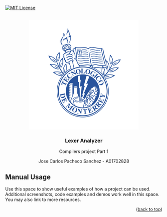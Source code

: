 <div id="top"></div>


[![MIT License][license-shield]][license-url]




<!-- PROJECT LOGO -->
<br />
<div align="center">
  <a href="https://github.com/othneildrew/Best-README-Template">
    <img src="images/logo.svg" alt="Logo" width="350" height="350">
  </a>
  <h3 align="center">Lexer Analyzer</h3>
  <p align="center">Compilers project Part 1</p>
<p>Jose Carlos Pacheco Sanchez - A01702828</p>
</div>



<!-- USAGE EXAMPLES -->
## Manual Usage

Use this space to show useful examples of how a project can be used. Additional screenshots, code examples and demos work well in this space. You may also link to more resources.

<p align="right">(<a href="#top">back to top</a>)</p>



<!-- MARKDOWN LINKS & IMAGES -->
<!-- https://www.markdownguide.org/basic-syntax/#reference-style-links -->
[license-shield]: https://img.shields.io/github/license/othneildrew/Best-README-Template.svg?style=for-the-badge
[license-url]: https://github.com/JoseCarlosPa/lexer-analyzer/blob/main/LICENCE.md
